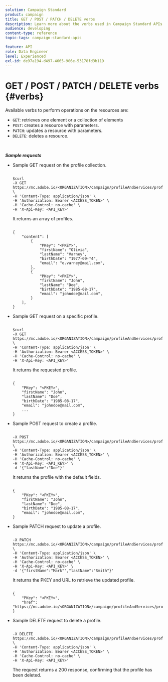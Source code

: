 ```yaml
---
solution: Campaign Standard
product: campaign
title: GET / POST / PATCH / DELETE verbs
description: Learn more about the verbs used in Campaign Standard APIs.
audience: developing
content-type: reference
topic-tags: campaign-standard-apis

feature: API
role: Data Engineer
level: Experienced
exl-id: de97a194-d497-4665-906e-53178fd3b119
---
```

# GET / POST / PATCH / DELETE verbs {#verbs}

Available verbs to perform operations on the resources are:

* `GET`: retrieves one element or a collection of elements
* `POST`: creates a resource with parameters.
* `PATCH`: updates a resource with parameters.
* `DELETE`: deletes a resource.

<!-- ajouter codes retour -->

<br/>

***Sample requests***

* Sample GET request on the profile collection.


    ```

    $curl  
    -X GET https://mc.adobe.io/<ORGANIZATION>/campaign/profileAndServices/profile \
    -H 'Content-Type: application/json' \
    -H 'Authorization: Bearer <ACCESS_TOKEN>' \
    -H 'Cache-Control: no-cache' \
    -H 'X-Api-Key: <API_KEY>'

    ```

    It returns an array of profiles.


    ```

    {
        "content": [
            {
                "PKey": "<PKEY>",
                "firstName": "Olivia",
                "lastName": "Varney",
                "birthDate": "1977-09-°4",
                "email": "o.varney@mail.com",
            },
            {
                "PKey": "<PKEY>",
                "firstName": "John",
                "lastName": "Doe",
                "birthDate": "1985-08-17",
                "email": "johndoe@mail.com",
            }
        ],
    }

    ```

* Sample GET request on a specific profile.


    ```

    $curl  
    -X GET https://mc.adobe.io/<ORGANIZATION>/campaign/profileAndServices/profile/<PKEY> \
    -H 'Content-Type: application/json' \
    -H 'Authorization: Bearer <ACCESS_TOKEN>' \
    -H 'Cache-Control: no-cache' \
    -H 'X-Api-Key: <API_KEY>'

    ```

    It returns the requested profile.


    ```

    {
        "PKey": "<PKEY>",
        "firstName": "John",
        "lastName": "Doe",
        "birthDate": "1985-08-17",
        "email": "johndoe@mail.com",
        ...
    }

    ```

* Sample POST request to create a profile.


    ```

    -X POST https://mc.adobe.io/<ORGANIZATION>/campaign/profileAndServices/profile \
    -H 'Content-Type: application/json' \
    -H 'Authorization: Bearer <ACCESS_TOKEN>' \
    -H 'Cache-Control: no-cache' \
    -H 'X-Api-Key: <API_KEY>' \
    -d '{"lastName":"Doe"}'

    ```

    It returns the profile with the default fields.

    ```

    {
        "PKey": "<PKEY>",
        "firstName": "John",
        "lastName": "Doe",
        "birthDate": "1985-08-17",
        "email": "johndoe@mail.com",
    }

    ```

* Sample PATCH request to update a profile.

    ```

    -X PATCH https://mc.adobe.io/<ORGANIZATION>/campaign/profileAndServices/profile/<PKEY> \
    -H 'Content-Type: application/json' \
    -H 'Authorization: Bearer <ACCESS_TOKEN>' \
    -H 'Cache-Control: no-cache' \
    -H 'X-Api-Key: <API_KEY>' \
    -d '{"firstName":"Mark"',"lastName":"Smith"}'

    ```

    It returns the PKEY and URL to retrieve the updated profile.

    ```

    {
        "PKey": "<PKEY>",
        "href": "https://mc.adobe.io/<ORGANIZATION>/campaign/profileAndServices/profile/<PKEY>"
    }

    ```

* Sample DELETE request to delete a profile.

    ```

    -X DELETE https://mc.adobe.io/<ORGANIZATION>/campaign/profileAndServices/profile/<PKEY> \
    -H 'Content-Type: application/json' \
    -H 'Authorization: Bearer <ACCESS_TOKEN>' \
    -H 'Cache-Control: no-cache' \
    -H 'X-Api-Key: <API_KEY>'

    ```

    The request returns a 200 response, confirming that the profile has been deleted.
